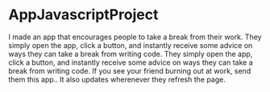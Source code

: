 # AppJavascriptProject
I made an app that encourages people to take a break from their work. They simply open the app, click a button, and instantly receive some advice on ways they can take a break from writing code. 
They simply open the app, click a button, and instantly receive some advice on ways they can take a break from writing code. If you see your friend burning out at work, send them this app.. It also updates wherenever they refresh the page. 

